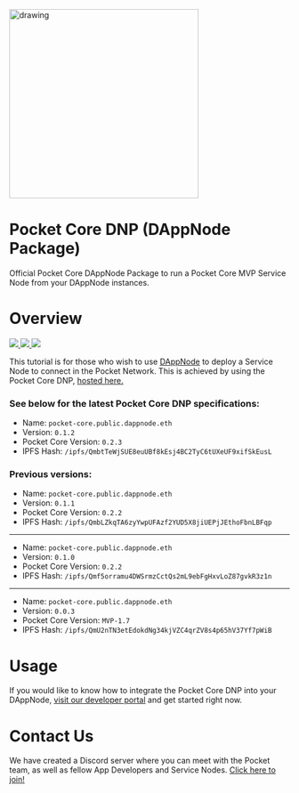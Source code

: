 <div align="left">
  <a href="https://www.pokt.network">
    <img src="https://pokt.network/wp-content/uploads/2018/12/Logo-488x228-px.png" alt="drawing" width="340"/>
  </a>
</div>
<h1 align="left">Pocket Core DNP (DAppNode Package)</h1>

Official Pocket Core DAppNode Package to run a Pocket Core MVP Service Node from your DAppNode instances.

<h1 align="left">Overview</h1>

<div align="left">
    <a  href="https://dappnode.io">
      <img src="https://img.shields.io/badge/dappnode-reference-green.svg"/>
    </a>
    <a  href="https://github.com/pokt-network/pocket-js/releases">
      <img src="https://img.shields.io/badge/version-0.1.2-blue.svg"/>
    </a>
    <a href="https://opensource.org/licenses/MIT">
      <img src="https://img.shields.io/badge/License-MIT-blue.svg"/>
    </a>
</div>

This tutorial is for those who wish to use [DAppNode](https://dappnode.io) to deploy a Service Node to connect in the Pocket Network. This is achieved by using the Pocket Core DNP, [hosted here.](http://github.com/pokt-network/pocket-core-deployments/dappnode)

### See below for the latest Pocket Core DNP specifications:
*   Name: `pocket-core.public.dappnode.eth`
*   Version: `0.1.2`
*   Pocket Core Version: `0.2.3`
*   IPFS Hash: `/ipfs/QmbtTeWjSUE8euUBf8kEsj4BC2TyC6tUXeUF9xifSkEusL`

### Previous versions:
*   Name: `pocket-core.public.dappnode.eth`
*   Version: `0.1.1`
*   Pocket Core Version: `0.2.2`
*   IPFS Hash: `/ipfs/QmbLZkqTA6zyYwpUFAzf2YUD5X8jiUEPjJEthoFbnLBFqp`
---
*   Name: `pocket-core.public.dappnode.eth`
*   Version: `0.1.0`
*   Pocket Core Version: `0.2.2`
*   IPFS Hash: `/ipfs/Qmf5orramu4DWSrmzCctQs2mL9ebFgHxvLoZ87gvkR3z1n`
---
*   Name: `pocket-core.public.dappnode.eth`
*   Version: `0.0.3`
*   Pocket Core Version: `MVP-1.7`
*   IPFS Hash: `/ipfs/QmU2nTN3etEdokdNg34kjVZC4qrZV8s4p65hV37Yf7pWiB`

<h1 align="left">Usage</h1>

If you would like to know how to integrate the Pocket Core DNP into your DAppNode, [visit our developer portal](https://docs.pokt.network/docs/service-node-dappnode-setup) and get started right now.

<h1 align="left">Contact Us</h1>

We have created a Discord server where you can meet with the Pocket team, as well as fellow App Developers and Service Nodes. [Click here to join!](https://discord.gg/sarhfXP)
